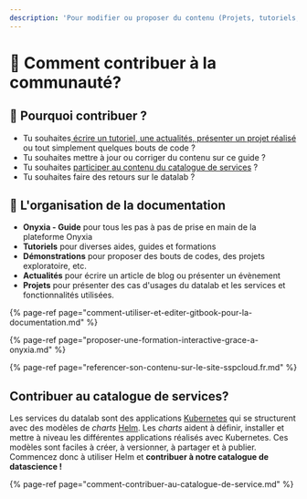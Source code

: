 ```yaml
---
description: 'Pour modifier ou proposer du contenu (Projets, tutoriels, exemples,  etc.)'
---
```


# 🤝 Comment contribuer à la communauté?

## 🤝 Pourquoi contribuer ?

* Tu souhaites[ écrire un tutoriel, une actualités, présenter un projet réalisé](comment-utiliser-et-editer-gitbook-pour-la-documentation.md) ou tout simplement quelques bouts de code ?
* Tu souhaites mettre à jour ou corriger du contenu sur ce guide ?
* Tu souhaites [participer au contenu du catalogue de services](comment-contribuer-au-catalogue-de-service.md) ?
* Tu souhaites faire des retours sur le datalab ?

## 🚩 L'organisation de la documentation 

* **Onyxia - Guide** pour tous les pas à pas de prise en main de la plateforme Onyxia
* **Tutoriels** pour diverses aides, guides et formations
* **Démonstrations** pour proposer des bouts de codes, des projets exploratoire, etc.
* **Actualités** pour écrire un article de blog ou présenter un évènement
* **Projets** pour présenter des cas d'usages du datalab et les services et fonctionnalités utilisées.

{% page-ref page="comment-utiliser-et-editer-gitbook-pour-la-documentation.md" %}

{% page-ref page="proposer-une-formation-interactive-grace-a-onyxia.md" %}

{% page-ref page="referencer-son-contenu-sur-le-site-sspcloud.fr.md" %}

## Contribuer au catalogue de services?

Les services du datalab sont des applications [Kubernetes](https://kubernetes.io/docs/home/) qui se structurent avec des modèles de _charts_ [Helm](https://helm.sh/). Les _charts_  aident à définir, installer et mettre à niveau les différentes applications réalisés avec Kubernetes. Ces modèles sont  faciles à créer, à versionner, à partager et à publier. Commencez donc à utiliser Helm et **contribuer à notre catalogue de datascience !**

{% page-ref page="comment-contribuer-au-catalogue-de-service.md" %}



